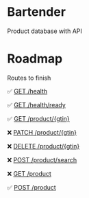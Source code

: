 # Bartender
Product database with API

# Roadmap
Routes to finish

:white_check_mark: [GET /health](api.md/#get-api-health)

:white_check_mark: [GET /health/ready](api.md/#get-api-readiness)

:white_check_mark: [GET /product/{gtin}](api.md/#find-product-by-gtin)

:x: [PATCH /product/{gtin}](api.md/#update-product)

:x: [DELETE /product/{gtin}](api.md/#delete-product)

:x: [POST /product/search](api.md/#search-for-product)

:x: [GET /product](api.md/#get-all-products)

:white_check_mark: [POST /product](api.md/#create-product)